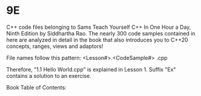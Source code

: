 # 9E
C++ code files belonging to Sams Teach Yourself C++ In One Hour a Day, Ninth Edition by Siddhartha Rao. The nearly 300 code samples contained in here are analyzed in detail in the book that also introduces you to C++20 concepts, ranges, views and adaptors!

File names follow this pattern:
<Lesson#>.<CodeSample#> <Description>.cpp

Therefore, "1.1 Hello World.cpp" is explained in Lesson 1. Suffix "Ex" contains a solution to an exercise.

Book Table of Contents:
